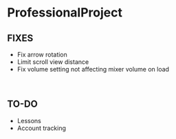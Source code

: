 # ProfessionalProject

<h2>FIXES</h2>
<ul>
<li>Fix arrow rotation</li>
<li>Limit scroll view distance</li>
<li>Fix volume setting not affecting mixer volume on load</li>
</ul>
</br>
<h2>TO-DO</h2>
<ul>
<li>Lessons</li>
<li>Account tracking</li>
</ul>
